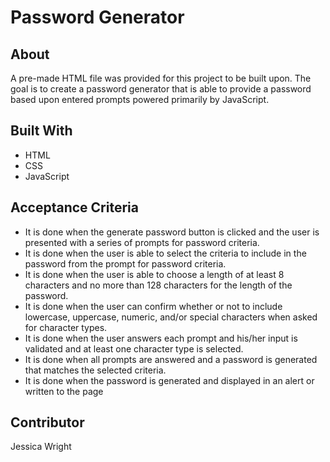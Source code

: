 # Password Generator

## About
A pre-made HTML file was provided for this project to be built upon. The goal is to create a password generator that is able to provide a password based upon entered prompts powered primarily by JavaScript. 

## Built With
* HTML
* CSS
* JavaScript

## Acceptance Criteria
* It is done when the generate password button is clicked and the user is presented with a series of prompts for password criteria.
* It is done when the user is able to select the criteria to include in the password from the prompt for password criteria.
* It is done when the user is able to choose a length of at least 8 characters and no more than 128 characters for the length of the password.
* It is done when the user can confirm whether or not to include lowercase, uppercase, numeric, and/or special characters when asked for character types.
* It is done when the user answers each prompt and his/her input is validated and at least one character type is selected.
* It is done when all prompts are answered and a password is generated that matches the selected criteria. 
* It is done when the password is generated and displayed in an alert or written to the page

## Contributor
Jessica Wright